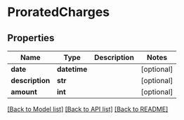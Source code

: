 # ProratedCharges

## Properties
Name | Type | Description | Notes
------------ | ------------- | ------------- | -------------
**date** | **datetime** |  | [optional] 
**description** | **str** |  | [optional] 
**amount** | **int** |  | [optional] 

[[Back to Model list]](../README.md#documentation-for-models) [[Back to API list]](../README.md#documentation-for-api-endpoints) [[Back to README]](../README.md)


